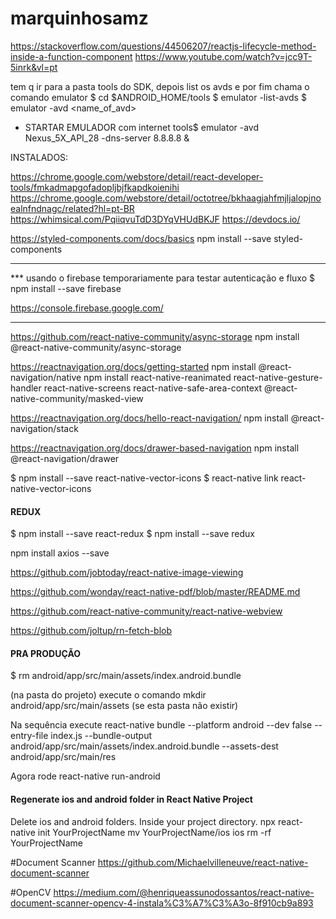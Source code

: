 # marquinhosamz

https://stackoverflow.com/questions/44506207/reactjs-lifecycle-method-inside-a-function-component
https://www.youtube.com/watch?v=jcc9T-5inrk&vl=pt

tem q ir para a pasta tools do SDK, depois list os avds e por fim chama o comando emulator
$ cd $ANDROID_HOME/tools
$ emulator -list-avds
$ emulator -avd <name_of_avd>

- STARTAR EMULADOR com internet
tools$ emulator -avd Nexus_5X_API_28 -dns-server 8.8.8.8 &


INSTALADOS:

https://chrome.google.com/webstore/detail/react-developer-tools/fmkadmapgofadopljbjfkapdkoienihi
https://chrome.google.com/webstore/detail/octotree/bkhaagjahfmjljalopjnoealnfndnagc/related?hl=pt-BR
https://whimsical.com/PqiiqvuTdD3DYqVHUdBKJF
https://devdocs.io/

  https://styled-components.com/docs/basics
    npm install --save styled-components
_________________________________________________________________________
*** usando o firebase temporariamente para testar autenticação e fluxo
$ npm install --save firebase

https://console.firebase.google.com/
_________________________________________________________________________

https://github.com/react-native-community/async-storage
npm install @react-native-community/async-storage

https://reactnavigation.org/docs/getting-started
npm install @react-navigation/native
npm install react-native-reanimated react-native-gesture-handler react-native-screens react-native-safe-area-context @react-native-community/masked-view

https://reactnavigation.org/docs/hello-react-navigation/
npm install @react-navigation/stack

https://reactnavigation.org/docs/drawer-based-navigation
npm install @react-navigation/drawer

$ npm install --save react-native-vector-icons
$ react-native link react-native-vector-icons

#### REDUX
  $ npm install --save react-redux
  $ npm install --save redux

npm install axios --save

https://github.com/jobtoday/react-native-image-viewing

https://github.com/wonday/react-native-pdf/blob/master/README.md

https://github.com/react-native-community/react-native-webview

https://github.com/joltup/rn-fetch-blob


#### PRA PRODUÇÃO
$ rm android/app/src/main/assets/index.android.bundle


(na pasta do projeto) execute o comando
mkdir android/app/src/main/assets (se esta pasta não existir)

Na sequência execute
react-native bundle --platform android --dev false --entry-file index.js --bundle-output android/app/src/main/assets/index.android.bundle --assets-dest android/app/src/main/res

Agora rode react-native run-android

#### Regenerate ios and android folder in React Native Project
Delete ios and android folders.
Inside your project directory.
npx react-native init YourProjectName
mv YourProjectName/ios ios
rm -rf YourProjectName

#Document Scanner
https://github.com/Michaelvilleneuve/react-native-document-scanner

#OpenCV
https://medium.com/@henriqueassunodossantos/react-native-document-scanner-opencv-4-instala%C3%A7%C3%A3o-8f910cb9a893

